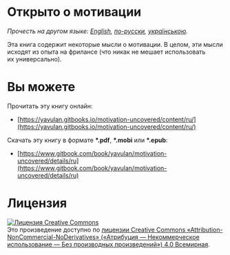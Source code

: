 # Открыто о мотивации

*Прочесть на другом языке: [English](README.md), [по-русски](README.ru.md), [українською](README.uk.md).*

Эта книга содержит некоторые мысли о мотивации. В целом, эти мысли исходят из опыта на фрилансе (что никак не мешает использовать их универсально).

# Вы можете
Прочитать эту книгу онлайн:
* [https://yavulan.gitbooks.io/motivation-uncovered/content/ru/](https://yavulan.gitbooks.io/motivation-uncovered/content/ru/)

Скачать эту книгу в&nbsp;формате **\*.pdf**, **\*.mobi** или **\*.epub**:
* [https://www.gitbook.com/book/yavulan/motivation-uncovered/details/ru](https://www.gitbook.com/book/yavulan/motivation-uncovered/details/ru)

# Лицензия

<a rel="license" href="http://creativecommons.org/licenses/by-nc-nd/4.0/"><img alt="Лицензия Creative Commons" style="border-width:0" src="https://i.creativecommons.org/l/by-nc-nd/4.0/88x31.png" /></a><br />Это произведение доступно по <a rel="license" href="http://creativecommons.org/licenses/by-nc-nd/4.0/">лицензии Creative Commons «Attribution-NonCommercial-NoDerivatives» («Атрибуция — Некоммерческое использование — Без производных произведений») 4.0 Всемирная</a>.
